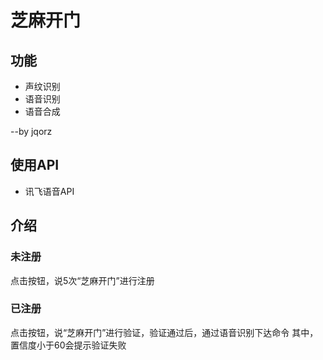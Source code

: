 # 芝麻开门 

## 功能
- 声纹识别
- 语音识别
- 语音合成

--by jqorz

## 使用API

- 讯飞语音API

## 介绍

### 未注册
点击按钮，说5次“芝麻开门”进行注册

### 已注册
点击按钮，说“芝麻开门”进行验证，验证通过后，通过语音识别下达命令
其中，置信度小于60会提示验证失败
